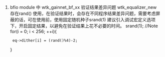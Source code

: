1. bfio module 中 wtk_gainnet_bf_xx 验证结果差异问题
    wtk_equalizer_new存在rand() 使用，在验证结果时，会存在不同程序结果差异问题，需要考虑屏蔽的话，可在使用前，使用固定随机种子srand(1)
    建议引入调试宏定义选项下，开启固定结果，以避免在验证结果上花不必要的时间。
    srand(1); //Note
    for(i = 0; i < 256; ++i){

        eq->dither[i] = (rand()%4)-2;

    }

